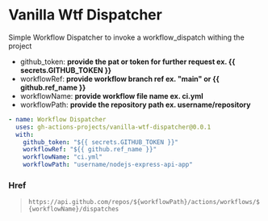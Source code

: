 # Vanilla Wtf Dispatcher

Simple Workflow Dispatcher to invoke a workflow_dispatch withing the project

- github_token: **provide the pat or token for further request ex. {{ secrets.GITHUB_TOKEN }}**
- workflowRef: **provide workflow branch ref ex. "main" or {{ github.ref_name }}**
- workflowName: **provide workflow file name ex. ci.yml**
- workflowPath: **provide the repository path ex. username/repository**

```yml
- name: Workflow Dispatcher
  uses: gh-actions-projects/vanilla-wtf-dispatcher@0.0.1
  with:
    github_token: "${{ secrets.GITHUB_TOKEN }}"
    workflowRef: "${{ github.ref_name }}"
    workflowName: "ci.yml"
    workflowPath: "username/nodejs-express-api-app"
```

### Href

> `https://api.github.com/repos/${workflowPath}/actions/workflows/${workflowName}/dispatches`